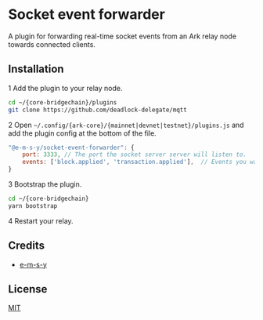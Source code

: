 # Socket event forwarder
A plugin for forwarding real-time socket events from an Ark relay node towards connected clients.

## Installation
1 Add the plugin to your relay node. 
```bash
cd ~/{core-bridgechain}/plugins
git clone https://github.com/deadlock-delegate/mqtt
```
2 Open `~/.config/{ark-core}/{mainnet|devnet|testnet}/plugins.js` and add the plugin config at the bottom of the file.
```js
"@e-m-s-y/socket-event-forwarder": {
    port: 3333, // The port the socket server server will listen to.
    events: ['block.applied', 'transaction.applied'],  // Events you want to forward.
}
```
3 Bootstrap the plugin.
```bash
cd ~/{core-bridgechain}
yarn bootstrap
```
4 Restart your relay.

## Credits

- [e-m-s-y](https://github.com/e-m-s-y)

## License

[MIT](LICENSE)